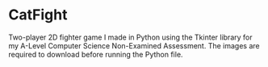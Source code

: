 # CatFight
Two-player 2D fighter game I made in Python using the Tkinter library for my A-Level Computer Science Non-Examined Assessment. 
The images are required to download before running the Python file.
